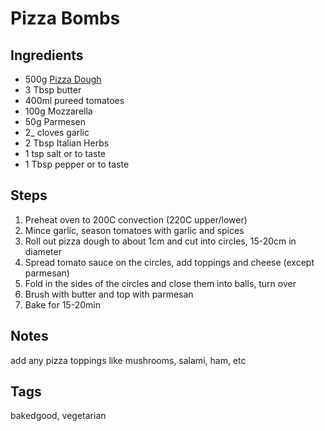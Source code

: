 # Pizza Bombs

## Ingredients

* 500g [Pizza Dough](PizzaDough.html)
* 3 Tbsp butter 
* 400ml pureed tomatoes 
* 100g Mozzarella
* 50g Parmesen
* 2_ cloves garlic
* 2 Tbsp Italian Herbs
* 1 tsp salt or to taste
* 1 Tbsp pepper or to taste

## Steps

1. Preheat oven to 200C convection (220C upper/lower)
2. Mince garlic, season tomatoes with garlic and spices
3. Roll out pizza dough to about 1cm and cut into circles, 15-20cm in diameter
4. Spread tomato sauce on the circles, add toppings and cheese (except parmesan) 
5. Fold in the sides of the circles and close them into balls, turn over
6. Brush with butter and top with parmesan
7. Bake for 15-20min

## Notes

add any pizza toppings like mushrooms, salami, ham, etc

## Tags
bakedgood, vegetarian
